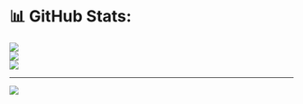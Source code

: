 # 📊 GitHub Stats:
![](https://github-readme-stats.vercel.app/api?username=renesudo&theme=radical&hide_border=false&include_all_commits=false&count_private=false)<br/>
![](https://nirzak-streak-stats.vercel.app/?user=renesudo&theme=radical&hide_border=false)<br/>
![](https://github-readme-stats.vercel.app/api/top-langs/?username=renesudo&theme=radical&hide_border=false&include_all_commits=false&count_private=false&layout=compact)

---
[![](https://visitcount.itsvg.in/api?id=renesudo&icon=0&color=0)](https://visitcount.itsvg.in)
